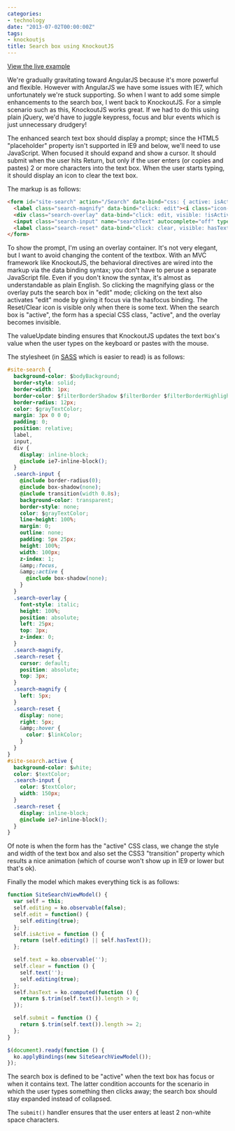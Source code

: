 ```yaml
---
categories:
- technology
date: "2013-07-02T00:00:00Z"
tags:
- knockoutjs
title: Search box using KnockoutJS
---
```

[View the live example](http://jsfiddle.net/dinhyen/GaDJD)

We're gradually gravitating toward AngularJS because it's more powerful and flexible. However with AngularJS we have some issues with IE7, which unfortunately we're stuck supporting. So when I want to add some simple enhancements to the search box, I went back to KnockoutJS.  For a simple scenario such as this, KnockoutJS works great. If we had to do this using plain jQuery, we'd have to juggle keypress, focus and blur events which is just unnecessary drudgery!

The enhanced search text box should display a prompt; since the HTML5 "placeholder" property isn't supported in IE9 and below, we'll need to use JavaScript. When focused it should expand and show a cursor. It should submit when the user hits Return, but only if the user enters (or copies and pastes) 2 or more characters into the text box. When the user starts typing, it should display an icon to clear the text box.

The markup is as follows:

``` html
<form id="site-search" action="/Search" data-bind="css: { active: isActive() }, submit: submit">
  <label class="search-magnify" data-bind="click: edit"><i class="icon-search"></i></label>
  <div class="search-overlay" data-bind="click: edit, visible: !isActive()">Search site...</div>
  <input class="search-input" name="searchText" autocomplete="off" type="text" data-bind="hasfocus: editing, value: text, valueUpdate: ['afterkeydown','propertychange','input']" />
  <label class="search-reset" data-bind="click: clear, visible: hasText()"><i class="icon-remove-sign"></i></label>
</form>
```

To show the prompt, I'm using an overlay container.  It's not very elegant, but I want to avoid changing the content of the textbox. With an MVC framework like KnockoutJS, the behavioral directives are wired into the markup via the data binding syntax; you don't have to peruse a separate JavaScript file. Even if you don't know the syntax, it's almost as understandable as plain English.  So clicking the magnifying glass or the overlay puts the search box in "edit" mode; clicking on the text also activates "edit" mode by giving it focus via the hasfocus binding.  The Reset/Clear icon is visible only when there is some text. When the search box is "active", the form has a special CSS class, "active", and the overlay becomes invisible.

The valueUpdate binding ensures that KnockoutJS updates the text box's value when the user types on the keyboard or pastes with the mouse.

The stylesheet (in [SASS](http://sass-lang.com) which is easier to read) is as follows:

``` css
#site-search {
  background-color: $bodyBackground;
  border-style: solid;
  border-width: 1px;
  border-color: $filterBorderShadow $filterBorder $filterBorderHighlight $filterBorder;
  border-radius: 12px;
  color: $grayTextColor;
  margin: 3px 0 0 0;
  padding: 0;
  position: relative;
  label,
  input,
  div {
    display: inline-block;
    @include ie7-inline-block();
  }
  .search-input {
    @include border-radius(0);
    @include box-shadow(none);
    @include transition(width 0.8s);
    background-color: transparent;
    border-style: none;
    color: $grayTextColor;
    line-height: 100%;
    margin: 0;
    outline: none;
    padding: 5px 25px;
    height: 100%;
    width: 100px;
    z-index: 1;
    &amp;:focus,
    &amp;:active {
      @include box-shadow(none);
    }
  }
  .search-overlay {
    font-style: italic;
    height: 100%;
    position: absolute;
    left: 25px;
    top: 3px;
    z-index: 0;
  }
  .search-magnify,
  .search-reset {
    cursor: default;
    position: absolute;
    top: 3px;
  }
  .search-magnify {
    left: 5px;
  }
  .search-reset {
    display: none;
    right: 5px;
    &amp;:hover {
      color: $linkColor;
    }
  }
}
#site-search.active {
  background-color: $white;
  color: $textColor;
  .search-input {
    color: $textColor;
    width: 150px;
  }
  .search-reset {
    display: inline-block;
    @include ie7-inline-block();
  }
}
```

Of note is when the form has the "active" CSS class, we change the style and width of the text box and also set the CSS3 "transition" property which results a nice animation (which of course won't show up in IE9 or lower but that's ok).

Finally the model which makes everything tick is as follows:

``` javascript
function SiteSearchViewModel() {
  var self = this;
  self.editing = ko.observable(false);
  self.edit = function() {
    self.editing(true);
  };
  self.isActive = function () {
    return (self.editing() || self.hasText());
  };

  self.text = ko.observable('');
  self.clear = function () {
    self.text('');
    self.editing(true);
  };
  self.hasText = ko.computed(function () {
    return $.trim(self.text()).length > 0;
  });

  self.submit = function () {
    return $.trim(self.text()).length >= 2;
  };
}

$(document).ready(function () {
  ko.applyBindings(new SiteSearchViewModel());
});
```

The search box is defined to be "active" when the text box has focus or when it contains text. The latter condition accounts for the scenario in which the user types something then clicks away; the search box should stay expanded instead of collapsed.

The `submit()` handler ensures that the user enters at least 2 non-white space characters.

